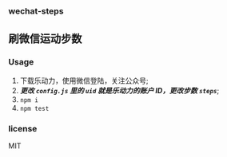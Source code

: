 ### wechat-steps
刷微信运动步数
------

### Usage
1. 下载乐动力，使用微信登陆，关注公众号;
2. ***更改 `config.js` 里的 `uid` 就是乐动力的账户 ID，更改步数 `steps`***;
3. `npm i`
4. `npm test`


### license
MIT
